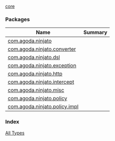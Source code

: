 [core](./index.md)

### Packages

| Name | Summary |
|---|---|
| [com.agoda.ninjato](com.agoda.ninjato/index.md) |  |
| [com.agoda.ninjato.converter](com.agoda.ninjato.converter/index.md) |  |
| [com.agoda.ninjato.dsl](com.agoda.ninjato.dsl/index.md) |  |
| [com.agoda.ninjato.exception](com.agoda.ninjato.exception/index.md) |  |
| [com.agoda.ninjato.http](com.agoda.ninjato.http/index.md) |  |
| [com.agoda.ninjato.intercept](com.agoda.ninjato.intercept/index.md) |  |
| [com.agoda.ninjato.misc](com.agoda.ninjato.misc/index.md) |  |
| [com.agoda.ninjato.policy](com.agoda.ninjato.policy/index.md) |  |
| [com.agoda.ninjato.policy.impl](com.agoda.ninjato.policy.impl/index.md) |  |

### Index

[All Types](alltypes/index.md)